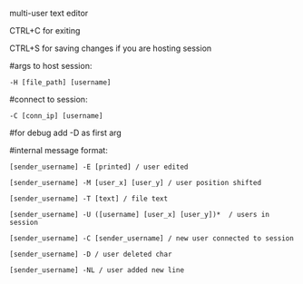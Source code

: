 multi-user text editor

CTRL+C for exiting

CTRL+S for saving changes if you are hosting session

#args to host session: 

    -H [file_path] [username]

#connect to session:

    -C [conn_ip] [username]

#for debug add -D as first arg

#internal message format:

    [sender_username] -E [printed] / user edited

    [sender_username] -M [user_x] [user_y] / user position shifted

    [sender_username] -T [text] / file text

    [sender_username] -U ([username] [user_x] [user_y])*  / users in session

    [sender_username] -C [sender_username] / new user connected to session

    [sender_username] -D / user deleted char

    [sender_username] -NL / user added new line
